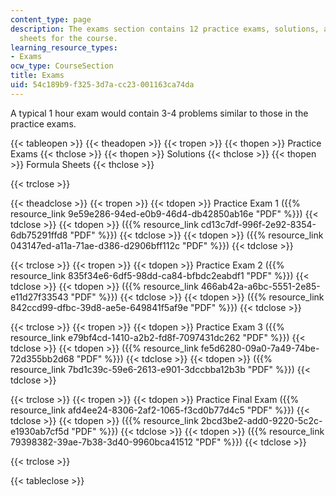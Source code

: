 ```yaml
---
content_type: page
description: The exams section contains 12 practice exams, solutions, and formula
  sheets for the course.
learning_resource_types:
- Exams
ocw_type: CourseSection
title: Exams
uid: 54c189b9-f325-3d7a-cc23-001163ca74da
---
```


A typical 1 hour exam would contain 3-4 problems similar to those in the practice exams.

{{< tableopen >}}
{{< theadopen >}}
{{< tropen >}}
{{< thopen >}}
Practice Exams
{{< thclose >}}
{{< thopen >}}
Solutions
{{< thclose >}}
{{< thopen >}}
Formula Sheets
{{< thclose >}}

{{< trclose >}}

{{< theadclose >}}
{{< tropen >}}
{{< tdopen >}}
Practice Exam 1 ({{% resource_link 9e59e286-94ed-e0b9-46d4-db42850ab16e "PDF" %}})
{{< tdclose >}}
{{< tdopen >}}
({{% resource_link cd13c7df-996f-2e92-8354-6db75291ffd8 "PDF" %}})
{{< tdclose >}}
{{< tdopen >}}
({{% resource_link 043147ed-a11a-71ae-d386-d2906bff112c "PDF" %}})
{{< tdclose >}}

{{< trclose >}}
{{< tropen >}}
{{< tdopen >}}
Practice Exam 2 ({{% resource_link 835f34e6-6df5-98dd-ca84-bfbdc2eabdf1 "PDF" %}})
{{< tdclose >}}
{{< tdopen >}}
({{% resource_link 466ab42a-a6bc-5551-2e85-e11d27f33543 "PDF" %}})
{{< tdclose >}}
{{< tdopen >}}
({{% resource_link 842ccd99-dfbc-39d8-ae5e-649841f5af9e "PDF" %}})
{{< tdclose >}}

{{< trclose >}}
{{< tropen >}}
{{< tdopen >}}
Practice Exam 3 ({{% resource_link e79bf4cd-1410-a2b2-fd8f-7097431dc262 "PDF" %}})
{{< tdclose >}}
{{< tdopen >}}
({{% resource_link fe5d6280-09a0-7a49-74be-72d355bb2d68 "PDF" %}})
{{< tdclose >}}
{{< tdopen >}}
({{% resource_link 7bd1c39c-59e6-2613-e901-3dccbba12b3b "PDF" %}})
{{< tdclose >}}

{{< trclose >}}
{{< tropen >}}
{{< tdopen >}}
Practice Final Exam ({{% resource_link afd4ee24-8306-2af2-1065-f3cd0b77d4c5 "PDF" %}})
{{< tdclose >}}
{{< tdopen >}}
({{% resource_link 2bcd3be2-add0-9220-5c2c-e1930ab7cf5d "PDF" %}})
{{< tdclose >}}
{{< tdopen >}}
({{% resource_link 79398382-39ae-7b38-3d40-9960bca41512 "PDF" %}})
{{< tdclose >}}

{{< trclose >}}

{{< tableclose >}}